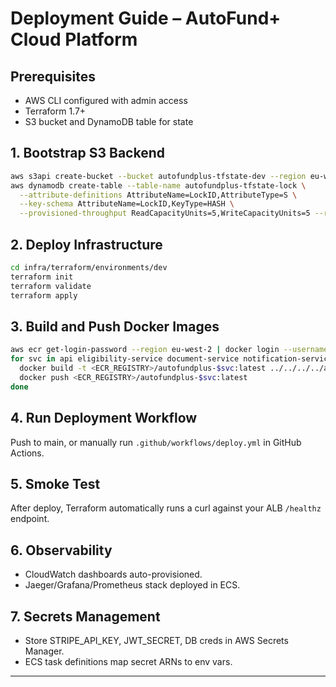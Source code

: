 # Deployment Guide – AutoFund+ Cloud Platform

## Prerequisites

- AWS CLI configured with admin access
- Terraform 1.7+
- S3 bucket and DynamoDB table for state

## 1. Bootstrap S3 Backend

```sh
aws s3api create-bucket --bucket autofundplus-tfstate-dev --region eu-west-2
aws dynamodb create-table --table-name autofundplus-tfstate-lock \
  --attribute-definitions AttributeName=LockID,AttributeType=S \
  --key-schema AttributeName=LockID,KeyType=HASH \
  --provisioned-throughput ReadCapacityUnits=5,WriteCapacityUnits=5 --region eu-west-2
```

## 2. Deploy Infrastructure

```sh
cd infra/terraform/environments/dev
terraform init
terraform validate
terraform apply
```

## 3. Build and Push Docker Images

```sh
aws ecr get-login-password --region eu-west-2 | docker login --username AWS --password-stdin <ECR_REGISTRY>
for svc in api eligibility-service document-service notification-service payment-service web; do
  docker build -t <ECR_REGISTRY>/autofundplus-$svc:latest ../../../../apps/$svc
  docker push <ECR_REGISTRY>/autofundplus-$svc:latest
done
```

## 4. Run Deployment Workflow

Push to main, or manually run `.github/workflows/deploy.yml` in GitHub Actions.

## 5. Smoke Test

After deploy, Terraform automatically runs a curl against your ALB `/healthz` endpoint.

## 6. Observability

- CloudWatch dashboards auto-provisioned.
- Jaeger/Grafana/Prometheus stack deployed in ECS.

## 7. Secrets Management

- Store STRIPE_API_KEY, JWT_SECRET, DB creds in AWS Secrets Manager.
- ECS task definitions map secret ARNs to env vars.

---